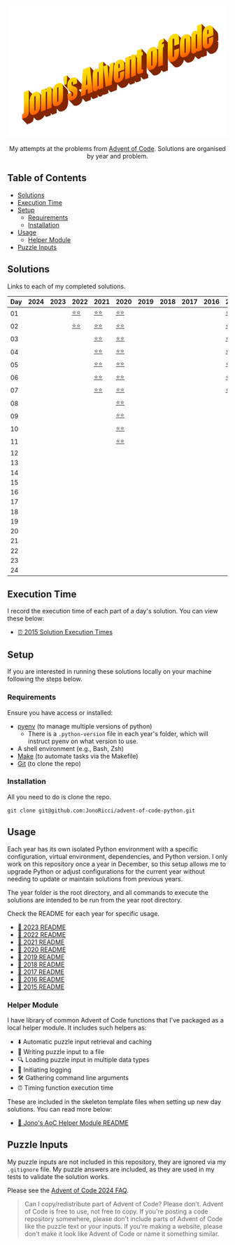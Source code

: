 <!-- Centred Header Block -->
<div align="center">
  <a href="https://github.com/jonoricci/advent-of-code-python">
    <img src="./readme_assets/Title.png" alt="Logo" height="300">
  </a>
  <p align="center">
    My attempts at the problems from <a href="https://adventofcode.com/">Advent of Code</a>. Solutions are organised by year and problem.
  </p>
</div>
<!-- End of Centred Header Block -->

## Table of Contents <!-- omit in toc -->

- [Solutions](#solutions)
- [Execution Time](#execution-time)
- [Setup](#setup)
  - [Requirements](#requirements)
  - [Installation](#installation)
- [Usage](#usage)
  - [Helper Module](#helper-module)
- [Puzzle Inputs](#puzzle-inputs)

## Solutions

Links to each of my completed solutions.

| Day | 2024 | 2023 | 2022 | 2021 | 2020 | 2019 | 2018 | 2017 | 2016 | 2015 |
|---|---|---|---|---|---|---|---|---|---|---|
| 01 |  |  | [⭐⭐][22d01] | [⭐⭐][21d01] | [⭐⭐][20d01] |  |  |  |  | [⭐⭐][15d01] |
| 02 |  |  | [⭐⭐][22d02] | [⭐⭐][21d02] | [⭐⭐][20d02] |  |  |  |  | [⭐⭐][15d02] |
| 03 |  |  |  | [⭐⭐][21d03] | [⭐⭐][20d03] |  |  |  |  | [⭐⭐][15d03]  |
| 04 |  |  |  | [⭐⭐][21d04] | [⭐⭐][20d04] |  |  |  |  | [⭐⭐][15d04] |
| 05 |  |  |  | [⭐⭐][21d05] | [⭐⭐][20d05] |  |  |  |  | [⭐⭐][15d05] |
| 06 |  |  |  | [⭐⭐][21d06] | [⭐⭐][20d06] |  |  |  |  | [⭐⭐][15d06] |
| 07 |  |  |  | [⭐⭐][21d07] | [⭐⭐][20d07] |  |  |  |  | [⭐⭐][15d07] |
| 08 |  |  |  |  | [⭐⭐][20d08] |  |  |  |  |  |
| 09 |  |  |  |  | [⭐⭐][20d09] |  |  |  |  |  |
| 10 |  |  |  |  | [⭐⭐][20d10] |  |  |  |  |  |
| 11 |  |  |  |  | [⭐⭐][20d11] |  |  |  |  |  |
| 12 |  |  |  |  |  |  |  |  |  |  |
| 13 |  |  |  |  |  |  |  |  |  |  |
| 14 |  |  |  |  |  |  |  |  |  |  |
| 15 |  |  |  |  |  |  |  |  |  |  |
| 16 |  |  |  |  |  |  |  |  |  |  |
| 17 |  |  |  |  |  |  |  |  |  |  |
| 18 |  |  |  |  |  |  |  |  |  |  |
| 19 |  |  |  |  |  |  |  |  |  |  |
| 20 |  |  |  |  |  |  |  |  |  |  |
| 21 |  |  |  |  |  |  |  |  |  |  |
| 22 |  |  |  |  |  |  |  |  |  |  |
| 23 |  |  |  |  |  |  |  |  |  |  |
| 24 |  |  |  |  |  |  |  |  |  |  |

## Execution Time

I record the execution time of each part of a day's solution. You can view these below:

- [⏰ 2015 Solution Execution Times][15times]

## Setup

If you are interested in running these solutions locally on your machine following the steps below.

### Requirements

Ensure you have access or installed:

- [pyenv][pyenv] (to manage multiple versions of python)
  - There is a `.python-version` file in each year's folder, which will instruct pyenv on what version to use.
- A shell environment (e.g., Bash, Zsh)
- [Make][make] (to automate tasks via the Makefile)
- [Git][git] (to clone the repo)

### Installation

All you need to do is clone the repo.

```shell
git clone git@github.com:JonoRicci/advent-of-code-python.git
```

## Usage

Each year has its own isolated Python environment with a specific configuration, virtual environment, dependencies, and Python version. I only work on this repository once a year in December, so this setup allows me to upgrade Python or adjust configurations for the current year without needing to update or maintain solutions from previous years.

The year folder is the root directory, and all commands to execute the solutions are intended to be run from the year root directory.

Check the README for each year for specific usage.

- [📖 2023 README][23rdme]
- [📖 2022 README][22rdme]
- [📖 2021 README][21rdme]
- [📖 2020 README][20rdme]
- [📖 2019 README][19rdme]
- [📖 2018 README][18rdme]
- [📖 2017 README][17rdme]
- [📖 2016 README][16rdme]
- [📖 2015 README][15rdme]

### Helper Module

I have library of common Advent of Code functions that I've packaged as a local helper module. It includes such helpers as:

- ⬇️ Automatic puzzle input retrieval and caching
- 💾 Writing puzzle input to a file
- 🔍 Loading puzzle input in multiple data types
- 📖 Initiating logging
- 🛠️ Gathering command line arguments
- ⏰ Timing function execution time

These are included in the skeleton template files when setting up new day solutions. You can read more below:

- [📖 Jono's AoC Helper Module README][jono_aoc_helper]

## Puzzle Inputs

My puzzle inputs are not included in this repository, they are ignored via my `.gitignore` file. My puzzle answers are included, as they are used in my tests to validate the solution works.

Please see the [Advent of Code 2024 FAQ][faq].

> Can I copy/redistribute part of Advent of Code? Please don't. Advent of Code is free to use, not free to copy. If you're posting a code repository somewhere, please don't include parts of Advent of Code like the puzzle text or your inputs. If you're making a website, please don't make it look like Advent of Code or name it something similar.

<!-- Links -->

[22d01]: 2022/day_01/
[22d02]: 2022/day_02/

[21d01]: 2021/day_01/
[21d02]: 2021/day_02/
[21d03]: 2021/day_03/
[21d04]: 2021/day_04/
[21d05]: 2021/day_05/
[21d06]: 2021/day_06/
[21d07]: 2021/day_07/

[20d01]: 2020/day-01/
[20d02]: 2020/day-02/
[20d03]: 2020/day-03/
[20d04]: 2020/day-04/
[20d05]: 2020/day-05/
[20d06]: 2020/day-06/
[20d07]: 2020/day-07/
[20d08]: 2020/day-08/
[20d09]: 2020/day-09/
[20d10]: 2020/day-10/
[20d11]: 2020/day-11/

[15d01]: 2015/day_1/
[15d02]: 2015/day_2/
[15d03]: 2015/day_3/
[15d04]: 2015/day_4/
[15d05]: 2015/day_5/
[15d06]: 2015/day_6/
[15d07]: 2015/day_7/

[faq]: https://adventofcode.com/2024/about
[pyenv]: https://github.com/pyenv/pyenv
[make]: https://www.gnu.org/software/make/
[git]: https://git-scm.com/

[23rdme]: 2023/README.md
[22rdme]: 2022/README.md
[21rdme]: 2021/README.md
[20rdme]: 2020/README.md
[19rdme]: 2019/README.md
[18rdme]: 2018/README.md
[17rdme]: 2017/README.md
[16rdme]: 2016/README.md
[15rdme]: 2015/README.md

[15times]: docs/Execution%20Times/2015.md

[jono_aoc_helper]: jono_aoc_helpers/README.md
